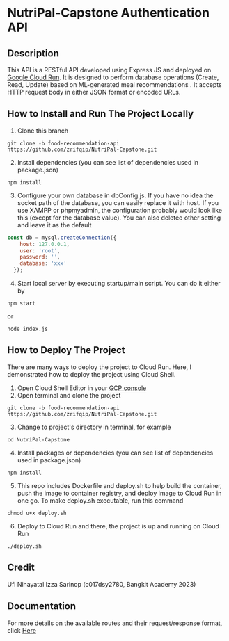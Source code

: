 # NutriPal-Capstone Authentication API

## Description
This API is a RESTful API developed using Express JS and deployed on [Google Cloud Run](https://cloud.google.com/run). It is designed to perform database operations (Create, Read, Update) based on ML-generated meal recommendations . It accepts HTTP request body in either JSON format or encoded URLs.

## How to Install and Run The Project Locally
1. Clone this branch 
```git 
git clone -b food-recommendation-api https://github.com/zrifqip/NutriPal-Capstone.git
```
2. Install dependencies (you can see list of dependencies used in package.json)
```node
npm install
```
3. Configure your own database in dbConfig.js. If you have no idea the socket path of the database, you can easily replace it with host. If you use XAMPP or phpmyadmin, the configuration probably would look like this (except for the database value). You can also deleteo other setting and leave it as the default
```javascript
const db = mysql.createConnection({
    host: 127.0.0.1,
    user: 'root',
    password: '',
    database: 'xxx'
  });
```
4. Start local server by executing startup/main script. You can do it either by
```node
npm start
```
or
```node
node index.js
```

## How to Deploy The Project
There are many ways to deploy the project to Cloud Run. Here, I demonstrated how to deploy the project using Cloud Shell.
1. Open Cloud Shell Editor in your [GCP console](https://shell.cloud.google.com/)
2. Open terminal and clone the project
```git 
git clone -b food-recommendation-api https://github.com/zrifqip/NutriPal-Capstone.git
```
3. Change to project's directory in terminal, for example
```cli
cd NutriPal-Capstone
```
4. Install packages or dependencies (you can see list of dependencies used in package.json)
```node
npm install
```
5. This repo includes Dockerfile and deploy.sh to help build the container, push the image to container registry, and deploy image to Cloud Run in one go. To make deploy.sh executable, run this command
```cli
chmod u+x deploy.sh
```
6. Deploy to Cloud Run and there, the project is up and running on Cloud Run
```cli
./deploy.sh
```

## Credit
Ufi Nihayatal Izza Sarinop (c017dsy2780, Bangkit Academy 2023)

## Documentation
 For more details on the available routes and their request/response format, click [Here](https://tinyurl.com/nutripalFoodMLAPI)
